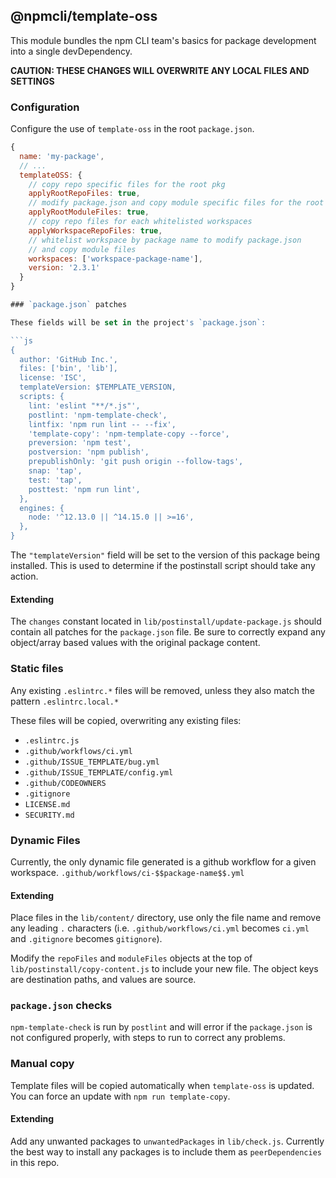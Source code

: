 ## @npmcli/template-oss

This module bundles the npm CLI team's basics for package development into a
single devDependency.

**CAUTION: THESE CHANGES WILL OVERWRITE ANY LOCAL FILES AND SETTINGS**

### Configuration

Configure the use of `template-oss` in the root `package.json`.

```js
{
  name: 'my-package',
  // ...
  templateOSS: {
    // copy repo specific files for the root pkg
    applyRootRepoFiles: true,
    // modify package.json and copy module specific files for the root pkg
    applyRootModuleFiles: true,
    // copy repo files for each whitelisted workspaces
    applyWorkspaceRepoFiles: true,
    // whitelist workspace by package name to modify package.json
    // and copy module files
    workspaces: ['workspace-package-name'],
    version: '2.3.1'
  }
}

### `package.json` patches

These fields will be set in the project's `package.json`:

```js
{
  author: 'GitHub Inc.',
  files: ['bin', 'lib'],
  license: 'ISC',
  templateVersion: $TEMPLATE_VERSION,
  scripts: {
    lint: 'eslint "**/*.js"',
    postlint: 'npm-template-check',
    lintfix: 'npm run lint -- --fix',
    'template-copy': 'npm-template-copy --force',
    preversion: 'npm test',
    postversion: 'npm publish',
    prepublishOnly: 'git push origin --follow-tags',
    snap: 'tap',
    test: 'tap',
    posttest: 'npm run lint',
  },
  engines: {
    node: '^12.13.0 || ^14.15.0 || >=16',
  },
}
```

The `"templateVersion"` field will be set to the version of this package being
installed. This is used to determine if the postinstall script should take any
action.

#### Extending

The `changes` constant located in `lib/postinstall/update-package.js` should contain
all patches for the `package.json` file. Be sure to correctly expand any object/array
based values with the original package content.

### Static files

Any existing `.eslintrc.*` files will be removed, unless they also match the
pattern `.eslintrc.local.*`

These files will be copied, overwriting any existing files:

- `.eslintrc.js`
- `.github/workflows/ci.yml`
- `.github/ISSUE_TEMPLATE/bug.yml`
- `.github/ISSUE_TEMPLATE/config.yml`
- `.github/CODEOWNERS`
- `.gitignore`
- `LICENSE.md`
- `SECURITY.md`

### Dynamic Files

Currently, the only dynamic file generated is a github workflow for a given workspace.
`.github/workflows/ci-$$package-name$$.yml`

#### Extending

Place files in the `lib/content/` directory, use only the file name and remove
any leading `.` characters (i.e. `.github/workflows/ci.yml` becomes `ci.yml`
and `.gitignore` becomes `gitignore`).

Modify the `repoFiles` and `moduleFiles` objects at the top of `lib/postinstall/copy-content.js` to include
your new file. The object keys are destination paths, and values are source.

### `package.json` checks

`npm-template-check` is run by `postlint` and will error if the `package.json`
is not configured properly, with steps to run to correct any problems.

### Manual copy

Template files will be copied automatically when `template-oss` is updated.
You can force an update with `npm run template-copy`.

#### Extending

Add any unwanted packages to `unwantedPackages` in `lib/check.js`. Currently
the best way to install any packages is to include them as `peerDependencies`
in this repo.
